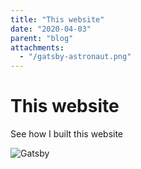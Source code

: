 ```yaml
---
title: "This website"
date: "2020-04-03"
parent: "blog"
attachments:
  - "/gatsby-astronaut.png"
---
```


# This website
See how I built this website

![Gatsby](/gatsby-icon.png)
